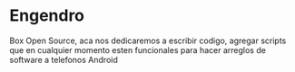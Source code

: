 # Engendro
Box Open Source, aca  nos dedicaremos a escribir codigo, agregar scripts que en cualquier momento  esten funcionales para hacer arreglos de software  a telefonos Android
